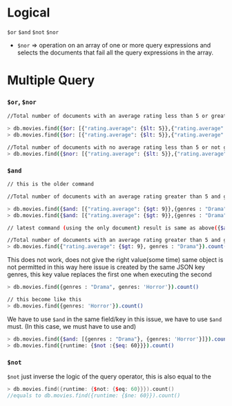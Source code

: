 # Logical

`$or` `$and` `$not` `$nor`

- `$nor` => operation on an array of one or more query expressions and selects the documents that fail all the query expressions in the array.

# Multiple Query

### `$or`, `$nor`

```bash
//Total number of documents with an average rating less than 5 or greater than 9.3 nothing in between

> db.movies.find({$or: [{"rating.average": {$lt: 5}},{"rating.average": {$gt: 9.3}}]}).count()
> db.movies.find({$or: [{"rating.average": {$lt: 5}},{"rating.average": {$gt: 9.3}}]}).pretty()

//Total number of documents with no average rating less than 5 or not greater than 9.3 means none of the conditions matched.
> db.movies.find({$nor: [{"rating.average": {$lt: 5}},{"rating.average": {$gt: 9.3}}]}).count()
```

### `$and`

```bash
// this is the older command

//Total number of documents with an average rating greater than 5 and genres is Drama

> db.movies.find({$and: [{"rating.average": {$gt: 9}},{genres : "Drama"}]}).count()
> db.movies.find({$and: [{"rating.average": {$gt: 9}},{genres : "Drama"}]}).pretty()

// latest command (using the only document) result is same as above({$and: [{"rating.average": {$gt: 9}},{genres : "Drama"}]})

//Total number of documents with an average rating greater than 5 and genres is Drama
> db.movies.find({"rating.average": {$gt: 9}, genres : "Drama"}).count()
```

This does not work, does not give the right value(some time) same object is not permitted in this way here issue is created by the same JSON key genres, this key value replaces the first one when executing the second

```bash
> db.movies.find({genres : "Drama", genres: 'Horror'}).count()

// this become like this
> db.movies.find({genres: 'Horror'}).count()
```

 We have to use `$and` in the same field/key in this issue, we have to use `$and` must. (In this case, we must have to use and)

```bash
> db.movies.find({$and: [{genres : "Drama"}, {genres: 'Horror'}]}).count()
> db.movies.find({runtime: {$not :{$eq: 60}}}).count()
```

### `$not`

`$not` just inverse the logic of the query operator, this is also equal to the 

```cpp
> db.movies.find({runtime: {$not: {$eq: 60}}}).count()
//equals to db.movies.find({runtime: {$ne: 60}}).count()
```